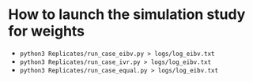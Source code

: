 # How to launch the simulation study for weights 

- `python3 Replicates/run_case_eibv.py > logs/log_eibv.txt`
- `python3 Replicates/run_case_ivr.py > logs/log_eibv.txt`
- `python3 Replicates/run_case_equal.py > logs/log_eibv.txt`



 

